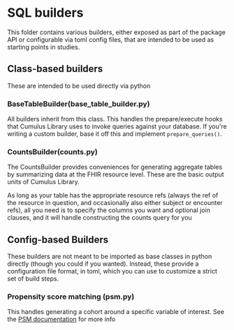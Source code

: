 # SQL builders

This folder contains various builders, either exposed as part of the package
API or configurable via toml config files, that are intended to be used
as starting points in studies.

## Class-based builders

These are intended to be used directly via python

### BaseTableBuilder(base_table_builder.py)

All builders inherit from this class. This handles the prepare/execute
hooks that Cumulus Library uses to invoke queries against your
database. If you're writing a custom builder, base it off this and
implement `prepare_queries()`.

### CountsBuilder(counts.py)

The CountsBuilder provides conveniences for generating aggregate tables
by summarizing data at the FHIR resource level. These are the basic
output units of Cumulus Library.

As long as your table has the appropriate resource refs (always the
ref of the resource in question, and occasionally also either subject
or encounter refs), all you need is to specify the columns you want
and optional join clauses, and it will handle constructing the 
counts query for you

## Config-based Builders

These builders are not meant to be imported as base classes in python
directly (though you could if you wanted). Instead, these provide
a configuration file format, in toml, which you can use to customize
a strict set of build steps.

### Propensity score matching (psm.py)

This handles generating a cohort around a specific variable of interest.
See the
[PSM documentation](https://docs.smarthealthit.org/cumulus/library/statistics/propensity-score-matching.html)
for more info